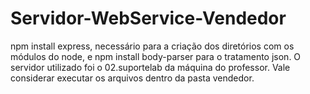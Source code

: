 # Servidor-WebService-Vendedor
npm install express, necessário para a criação dos diretórios  com os módulos do node, e npm install body-parser para o tratamento json. O servidor utilizado foi o 02.suportelab da máquina do professor. Vale considerar executar os arquivos dentro da pasta vendedor.
